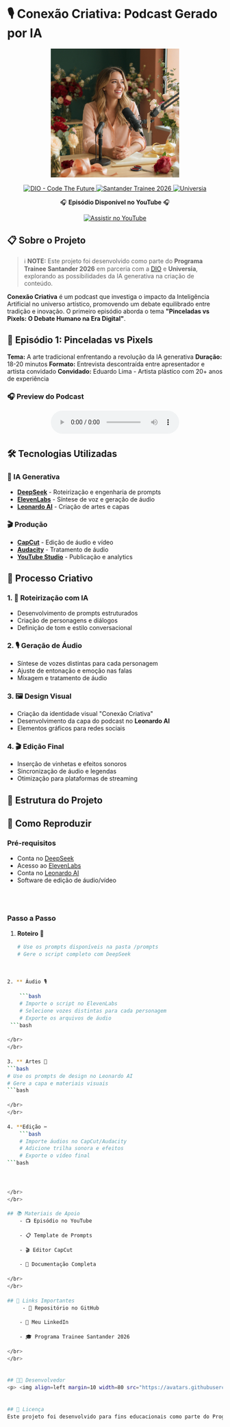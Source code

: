 # 🎙️ Conexão Criativa: Podcast Gerado por IA

<p align="center">
<img src="./assets/cover.png" width="300" />
</p>

<p align="center">
<a href="https://dio.me/">
    <img src="https://img.shields.io/badge/DIO-Code_The_Future-28DA77?logo=youtube" alt="DIO - Code The Future">
</a>
<a href="https://www.santander.com.br/">
    <img src="https://img.shields.io/badge/Santander-Trainee_2026-FF0000" alt="Santander Trainee 2026">
</a>
<a href="https://www.universia.net/">
    <img src="https://img.shields.io/badge/Universia-Recrutamento-00A2E4" alt="Universia">
</a>
</p>

<p align="center">
🎧 <strong>Episódio Disponível no YouTube</strong> 🎧
</p>

<div align="center">
<a href="https://www.youtube.com/watch?v=zXvtniLgoTY">
<img src="https://img.shields.io/badge/🎬_Assistir_no_YouTube-FF0000?style=for-the-badge&logo=youtube&logoColor=white" alt="Assistir no YouTube" width="200">
</a>
</div>

## 📋 Sobre o Projeto

> ℹ️ **NOTE:** Este projeto foi desenvolvido como parte do **Programa Trainee Santander 2026** em parceria com a [DIO](https://dio.me) e **Universia**, explorando as possibilidades da IA generativa na criação de conteúdo.

**Conexão Criativa** é um podcast que investiga o impacto da Inteligência Artificial no universo artístico, promovendo um debate equilibrado entre tradição e inovação. O primeiro episódio aborda o tema **"Pinceladas vs Pixels: O Debate Humano na Era Digital"**.

## 🎯 Episódio 1: Pinceladas vs Pixels

**Tema:** A arte tradicional enfrentando a revolução da IA generativa
**Duração:** 18-20 minutos
**Formato:** Entrevista descontraída entre apresentador e artista convidado
**Convidado:** Eduardo Lima - Artista plástico com 20+ anos de experiência

### 🎧 Preview do Podcast
<div align="center">
    <audio src="output/podcast_editado.MP3" controls title="Podcast editado"></audio>
</div>

## 🛠️ Tecnologias Utilizadas

### 🤖 IA Generativa
- [**DeepSeek**](https://www.deepseek.com/) - Roteirização e engenharia de prompts
- [**ElevenLabs**](https://beta.elevenlabs.io/) - Síntese de voz e geração de áudio
- [**Leonardo AI**](https://leonardo.ai/) - Criação de artes e capas

### 🎬 Produção
- [**CapCut**](https://www.capcut.com/pt-br/) - Edição de áudio e vídeo
- [**Audacity**](https://www.audacityteam.org/) - Tratamento de áudio
- [**YouTube Studio**](https://studio.youtube.com/) - Publicação e analytics

## 🎨 Processo Criativo

### 1. 📝 **Roteirização com IA**
- Desenvolvimento de prompts estruturados
- Criação de personagens e diálogos
- Definição de tom e estilo conversacional

### 2. 🎙️ **Geração de Áudio**
- Síntese de vozes distintas para cada personagem
- Ajuste de entonação e emoção nas falas
- Mixagem e tratamento de áudio

### 3. 🖼️ **Design Visual**
- Criação da identidade visual "Conexão Criativa"
- Desenvolvimento da capa do podcast no **Leonardo AI**
- Elementos gráficos para redes sociais

### 4. 🎬 **Edição Final**
- Inserção de vinhetas e efeitos sonoros
- Sincronização de áudio e legendas
- Otimização para plataformas de streaming

## 📂 Estrutura do Projeto


## 🚀 Como Reproduzir

### Pré-requisitos
- Conta no [DeepSeek](https://www.deepseek.com/)
- Acesso ao [ElevenLabs](https://beta.elevenlabs.io/)
- Conta no [Leonardo AI](https://leonardo.ai/)
- Software de edição de áudio/vídeo

</br>
</br>

### Passo a Passo

1. **Roteiro** 🤖
   ```bash
   # Use os prompts disponíveis na pasta /prompts
   # Gere o script completo com DeepSeek

```bash


2. ** Áudio 🎙️
 
    ```bash
    # Importe o script no ElevenLabs
    # Selecione vozes distintas para cada personagem
    # Exporte os arquivos de áudio
 ```bash

</br>
</br>

3. ** Artes 🎨
```bash
# Use os prompts de design no Leonardo AI
# Gere a capa e materiais visuais
```bash

</br>
</br>

4. **Edição ✂️
    ```bash
    # Importe áudios no CapCut/Audacity
    # Adicione trilha sonora e efeitos
    # Exporte o vídeo final
```bash



</br>
</br>

## 📚 Materiais de Apoio
    - 📺 Episódio no YouTube

    - 📋 Template de Prompts
    
    - 🎬 Editor CapCut
    
    - 📄 Documentação Completa

</br>
</br>

## 🔗 Links Importantes
     - 📂 Repositório no GitHub

    - 👤 Meu LinkedIn

    - 🎓 Programa Trainee Santander 2026

</br>
</br>


## 👨‍💻 Desenvolvedor
<p> <img align=left margin=10 width=80 src="https://avatars.githubusercontent.com/u/37452836?v=4" /> <p>&nbsp&nbsp&nbspFelipe Aguiar<br> &nbsp&nbsp&nbsp <a href="https://github.com/felipeAguiarCode">GitHub</a> &nbsp;|&nbsp; <a href="www.linkedin.com/in/felipe-exe">LinkedIn</a> &nbsp;|&nbsp; <a href="https://www.instagram.com/felipeaguiar.exe/">Instagram</a> &nbsp;</p> </p>


## 📄 Licença
Este projeto foi desenvolvido para fins educacionais como parte do Programa Trainee Santander 2026.



